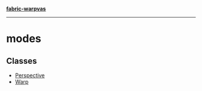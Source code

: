 [**fabric-warpvas**](../README.md)

***

# modes

## Classes

- [Perspective](classes/Perspective.md)
- [Warp](classes/Warp.md)
